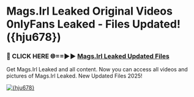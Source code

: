 # Mags.Irl Leaked Original Videos 0nlyFans Leaked - Files Updated! ({hju678})

<h3>🔴 CLICK HERE 🌐==►► <a href="https://tinyurl.com/ms9xzufz" rel="nofollow">Mags.Irl Leaked Updated Files</a></h3>

Get Mags.Irl Leaked and all content. Now you can access all videos and pictures of Mags.Irl Leaked. New Updated Files 2025!

[![{hju678}](https://i.imgur.com/PQ7UWWw.gif)](https://tinyurl.com/ms9xzufz)